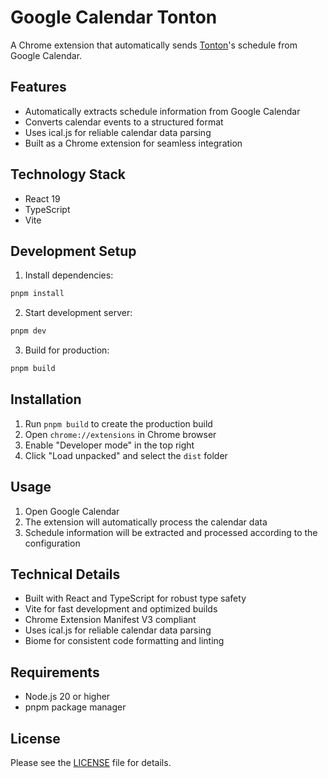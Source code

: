 # Google Calendar Tonton

A Chrome extension that automatically sends [Tonton](https://tonton.amaneku.com/)'s schedule from Google Calendar.

## Features

- Automatically extracts schedule information from Google Calendar
- Converts calendar events to a structured format
- Uses ical.js for reliable calendar data parsing
- Built as a Chrome extension for seamless integration

## Technology Stack

- React 19
- TypeScript
- Vite

## Development Setup

1. Install dependencies:

```bash
pnpm install
```

2. Start development server:

```bash
pnpm dev
```

3. Build for production:

```bash
pnpm build
```

## Installation

1. Run `pnpm build` to create the production build
2. Open `chrome://extensions` in Chrome browser
3. Enable "Developer mode" in the top right
4. Click "Load unpacked" and select the `dist` folder

## Usage

1. Open Google Calendar
2. The extension will automatically process the calendar data
3. Schedule information will be extracted and processed according to the configuration

## Technical Details

- Built with React and TypeScript for robust type safety
- Vite for fast development and optimized builds
- Chrome Extension Manifest V3 compliant
- Uses ical.js for reliable calendar data parsing
- Biome for consistent code formatting and linting

## Requirements

- Node.js 20 or higher
- pnpm package manager

## License

Please see the [LICENSE](LICENSE) file for details.
